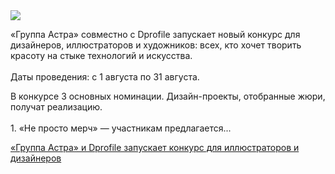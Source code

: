 <!--2025-08-01 14:17:58-->
<div class="yb">
  <div class="rss habr"><img src="https://habrastorage.org/getpro/habr/upload_files/f22/5a0/972/f225a09729a3ecf2f8b0a14ceaa2fe25.jpg" /><p>«Группа Астра» совместно с Dprofile запускает новый конкурс для дизайнеров, иллюстраторов и художников: всех, кто хочет творить красоту на стыке технологий и искусства.<br><br>Даты проведения: с 1 августа по 31 августа.</p><p>В конкурсе 3 основных номинации. Дизайн-проекты, отобранные жюри, получат реализацию.<br><br>1. «Не просто мерч» — участникам предлагается... <p class="titl"><a href="https://habr.com/ru/companies/astralinux/news/933266/?utm_source=habrahabr&utm_medium=rss&utm_campaign=933266">«Группа Астра» и Dprofile запускает конкурс для иллюстраторов и дизайнеров</a></p></div>
</div>
